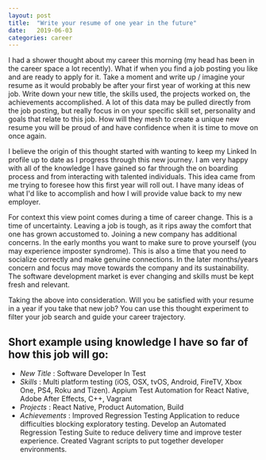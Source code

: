 ```yaml
---
layout: post
title:  "Write your resume of one year in the future"
date:   2019-06-03
categories: career
---
```


I had a shower thought about my career this morning (my head has been in the career space a lot recently). What if when you find a job posting you like and are ready to apply for it. Take a moment and write up / imagine your resume as it would probably be after your first year of working at this new job. Write down your new title, the skills used, the projects worked on, the achievements accomplished. A lot of this data may be pulled directly from the job posting, but really focus in on your specific skill set, personality and goals that relate to this job. How will they mesh to create a unique new resume you will be proud of and have confidence when it is time to move on once again.

I believe the origin of this thought started with wanting to keep my Linked In profile up to date as I progress through this new journey. I am very happy with all of the knowledge I have gained so far through the on boarding process and from interacting with talented individuals. This idea came from me trying to foresee how this first year will roll out. I have many ideas of what I'd like to accomplish and how I will provide value back to my new employer.

For context this view point comes during a time of career change. This is a time of uncertainty. Leaving a job is tough, as it rips away the comfort that one has grown accustomed to. Joining a new company has additional concerns. In the early months you want to make sure to prove yourself (you may experience imposter syndrome). This is also a time that you need to socialize correctly and make genuine connections. In the later months/years concern and focus may move towards the company and its sustainability. The software development market is ever changing and skills must be kept fresh and relevant.

Taking the above into consideration. Will you be satisfied with your resume in a year if you take that new job? You can use this thought experiment to filter your job search and guide your career trajectory.

Short example using knowledge I have so far of how this job will go:
---
* *New Title* : Software Developer In Test
* *Skills* : Multi platform testing (iOS, OSX, tvOS, Android, FireTV, Xbox One, PS4, Roku and Tizen). Appium Test Automation for React Native, Adobe After Effects, C++, Vagrant
* *Projects* : React Native, Product Automation, Build
* *Achievements* : Improved Regression Testing Application to reduce difficulties blocking exploratory testing. Develop an Automated Regression Testing Suite to reduce delivery time and improve tester experience. Created Vagrant scripts to put together developer environments.